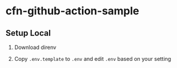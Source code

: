 # cfn-github-action-sample


## Setup Local

1. Download direnv

2. Copy `.env.template` to `.env` and edit `.env` based on your setting

